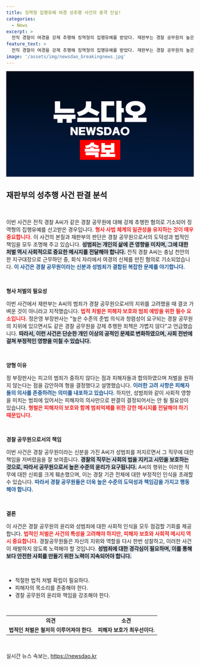 ```yaml
---
title: 징역형 집행유예 여경 성추행 사건의 충격 진실!
categories:
  - News
excerpt: >
  전직 경찰이 여경을 강제 추행해 징역형의 집행유예를 받았다. 재판부는 경찰 공무원의 높은 도덕성을 강조하며 사안을 가볍게 보지 않았으나, 피해자들의 합의에 따라 형량을 조정한 배경을 밝혔다.
feature_text: >
  전직 경찰이 여경을 강제 추행해 징역형의 집행유예를 받았다. 재판부는 경찰 공무원의 높은 도덕성을 강조하며 사안을 가볍게 보지 않았으나, 피해자들의 합의에 따라 형량을 조정한 배경을 밝혔다.
image: '/assets/img/newsdao_breakingnews.jpg'
---
```


<p><img src="/assets/img/newsdao_breakingnews.jpg" alt="implanttips 속보" /></p>

<h2 data-ke-size="size26">재판부의 성추행 사건 판결 분석</h2>

<p data-ke-size="size16">&nbsp;</p>

<p>이번 사건은 전직 경찰 A씨가 같은 경찰 공무원에 대해 강제 추행한 혐의로 기소되어 징역형의 집행유예를 선고받은 경우입니다. <b><span style="color: #ee2323;">형사 사법 체계의 일관성을 유지하는 것이 매우 중요합니다.</span></b> 이 사건의 본질과 재판부의 판단은 경찰 공무원으로서의 도덕성과 법적인 책임을 모두 조명해 주고 있습니다. <b><span style="background-color: #21538527;">성범죄는 개인의 삶에 큰 영향을 미치며, 그에 대한 처벌 역시 사회적으로 중요한 메시지를 전달해야 합니다.</span></b> 전직 경찰 A씨는 충남 천안의 한 지구대장으로 근무하던 중, 회식 자리에서 여경의 신체를 만진 혐의로 기소되었습니다. <b><span style="color: #1a5490;">이 사건은 경찰 공무원이라는 신분과 성범죄가 결합된 복잡한 문제를 야기합니다.</span></b></p>

<p data-ke-size="size16">&nbsp;</p>

<p><b>형사 처벌의 필요성</b></p>

<p>이번 사건에서 재판부는 A씨의 범죄가 경찰 공무원으로서의 지위를 고려했을 때 결코 가벼운 것이 아니라고 지적했습니다. <b><span style="color: #ee2323;">법적 처벌은 피해자 보호와 범죄 예방을 위한 필수 요소입니다.</span></b> 정은영 부장판사는 "높은 수준의 준법 의식과 청렴성이 요구되는 경찰 공무원의 지위에 있으면서도 같은 경찰 공무원을 강제 추행한 죄책은 가볍지 않다"고 언급했습니다. <b><span style="background-color: #21538527;">따라서, 이런 사건은 단순한 개인 이상의 공적인 문제로 변화하였으며, 사회 전반에 걸쳐 부정적인 영향을 미칠 수 있습니다.</span></b> </p>

<p data-ke-size="size16">&nbsp;</p>

<p><b>양형 이유</b></p>

<p>정 부장판사는 피고의 범죄가 중하지 않다는 점과 피해자들과 합의하였으며 처벌을 원하지 않는다는 점을 감안하여 형을 결정했다고 설명했습니다. <b><span style="color: #1a5490;">이러한 고려 사항은 피해자들의 의사를 존중하려는 의미를 내포하고 있습니다.</span></b> 하지만, 성범죄와 같이 사회적 영향을 미치는 범죄에 있어서는 피해자의 의사만으로 판결이 결정되어서는 안 될 필요성이 있습니다. <b><span style="color: #ee2323;">형벌은 피해자의 보호와 함께 범죄억제를 위한 강한 메시지를 전달해야 하기 때문입니다.</span></b></p>

<p data-ke-size="size16">&nbsp;</p>

<p><b>경찰 공무원으로서의 책임</b></p>

<p>이번 사건은 경찰 공무원이라는 신분을 가진 A씨가 성범죄를 저지르면서 그 직무에 대한 책임을 저버렸음을 잘 보여줍니다. <b><span style="background-color: #21538527;">경찰의 직무는 사회의 법을 지키고 시민을 보호하는 것으로, 따라서 공무원으로서 높은 수준의 윤리가 요구됩니다.</span></b> A씨의 행위는 이러한 직무에 대한 신뢰를 크게 훼손했으며, 이는 경찰 기관 전체에 대한 부정적인 인식을 초래할 수 있습니다. <b><span style="color: #1a5490;">따라서 경찰 공무원들은 더욱 높은 수준의 도덕성과 책임감을 가지고 행동해야 합니다.</span></b></p>

<p data-ke-size="size16">&nbsp;</p>

<p><b>결론</b></p>

<p>이 사건은 경찰 공무원의 윤리와 성범죄에 대한 사회적 인식을 모두 점검할 기회를 제공합니다. <b><span style="color: #ee2323;">법적인 처벌은 사건의 특성을 고려해야 하지만, 피해자 보호와 사회적 메시지 역시 중요합니다.</span></b> 경찰공무원들은 자신의 지위와 역할을 다시 한번 성찰하고, 이러한 사건이 재발하지 않도록 노력해야 할 것입니다. <b><span style="background-color: #21538527;">성범죄에 대한 경각심이 필요하며, 이를 통해 보다 안전한 사회를 만들기 위한 노력이 지속되어야 합니다.</span></b> </p>

<p data-ke-size="size16">&nbsp;</p>

<ul>
    <li>적절한 법적 처벌 확립이 필요하다.</li>
    <li>피해자의 목소리를 존중해야 한다.</li>
    <li>경찰 공무원의 윤리와 책임을 강조해야 한다.</li>
</ul>

<p data-ke-size="size16">&nbsp;</p>

<table style="width: 100%;">
    <tr>
        <td style="text-align: center; height: 17px;"><b>의견</b></td>
        <td style="text-align: center; height: 17px;"><b>소견</b></td>
    </tr>
    <tr>
        <td style="text-align: center; height: 17px;"><b>법적인 처벌은 철저히 이루어져야 한다.</b></td>
        <td style="text-align: center; height: 17px;"><b>피해자 보호가 최우선이다.</b></td>
    </tr>
</table>

<p data-ke-size="size16">&nbsp;</p>
실시간 뉴스 속보는, <a href="https://newsdao.kr" rel="dofollow">https://newsdao.kr</a>



